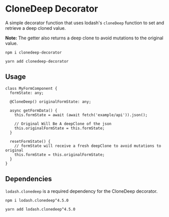# CloneDeep Decorator

A simple decorator function that uses lodash's `cloneDeep` function to set and retrieve a deep cloned value.

**Note:** The getter also returns a deep clone to avoid mutations to the original value.

`npm i clonedeep-decorator`

`yarn add clonedeep-decorator`

## Usage

```
class MyFormComponent {
  formState: any;

  @CloneDeep() originalFormState: any;

  async getFormData() {
    this.formState = await (await fetch('example/api')).json();

    // Original Will Be A deepClone of the json
    this.originalFormState = this.formState;
  }

  resetFormState() {
    // formState will receive a fresh deepClone to avoid mutations to original
    this.formState = this.originalFormState;
  }
}
```

## Dependencies

`lodash.clonedeep` is a required dependency for the CloneDeep decorator.

`npm i lodash.clonedeep^4.5.0`

`yarn add lodash.clonedeep^4.5.0`
